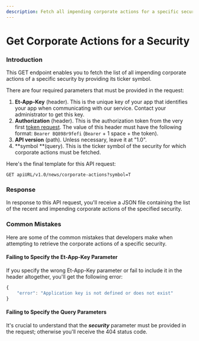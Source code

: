 ```yaml
---
description: Fetch all impending corporate actions for a specific security
---
```


# Get Corporate Actions for a Security

### Introduction

This GET endpoint enables you to fetch the list of all impending corporate actions of a specific security by providing its ticker symbol.&#x20;

There are four required parameters that must be provided in the request:

1. **Et-App-Key** (header). This is the unique key of your app that identifies your app when communicating with our service. Contact your administrator to get this key.
2. **Authorization** (header). This is the authorization token from the very first [token request](../authentication/requesting-tokens/). The value of this header must have the following format: `Bearer BQ898r9fefi` (`Bearer` + 1 space + the token).
3. **API version** (path). Unless necessary, leave it at "1.0".
4. **symbol **(query). This is the ticker symbol of the security for which corporate actions must be fetched.

Here's the final template for this API request:

```
GET apiURL/v1.0/news/corporate-actions?symbol=T
```

### Response

In response to this API request, you'll receive a JSON file containing the list of the recent and impending corporate actions of the specified security.

### Common Mistakes

Here are some of the common mistakes that developers make when attempting to retrieve the corporate actions of a specific security.

#### Failing to Specify the Et-App-Key Parameter

If you specify the wrong Et-App-Key parameter or fail to include it in the header altogether, you'll get the following error:

```javascript
{
    "error": "Application key is not defined or does not exist"
}
```

#### Failing to Specify the Query Parameters

It's crucial to understand that the _**security**_ parameter must be provided in the request; otherwise you'll receive the 404 status code.
